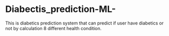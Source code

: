 # Diabectis_prediction-ML-
This is diabetics prediction system that can predict if user have diabetics or not by calculation 8 different health condition.
